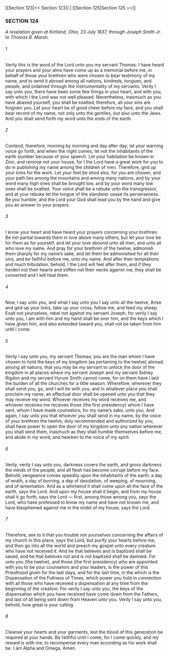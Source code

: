 [[Section 123|<< Section 123]]  |  [[Section 125|Section 125 >>]]

### SECTION 124

*A revelation given at Kirtland, Ohio, 23 July 1837, through Joseph Smith Jr. to Thomas B. Marsh.*

###### 1
Verily this is the word of the Lord unto you my servant Thomas: I have heard your prayers and your alms have come up as a memorial before me, in behalf of those your brethren who were chosen to bear testimony of my name, and to send it abroad among all nations, kindreds, tongues, and people, and ordained through the instrumentality of my servants. Verily I say unto you, there have been some few things in your heart, and with you, with which I the Lord was not well pleased. Nevertheless, inasmuch as you have abased yourself, you shall be exalted; therefore, all your sins are forgiven you. Let your heart be of good cheer before my face, and you shall bear record of my name, not only unto the gentiles, but also unto the Jews. And you shall send forth my word unto the ends of the earth.

###### 2
Contend, therefore, morning by morning and day after day; let your warning voice go forth, and when the night comes, let not the inhabitants of the earth slumber because of your speech. Let your habitation be known in Zion, and remove not your house, for I the Lord have a great work for you to do in publishing my name among the children of men. Therefore, gird up your loins for the work. Let your feet be shod also, for you are chosen, and your path lies among the mountains and among many nations, and by your word many high ones shall be brought low, and by your word many low ones shall be exalted. Your voice shall be a rebuke unto the transgressor, and at your rebuke let the tongue of the slanderer cease its perverseness. Be you humble, and the Lord your God shall lead you by the hand and give you an answer to your prayers.

###### 3
I know your heart and have heard your prayers concerning your brethren. Be not partial towards them in love above many others, but let your love be for them as for yourself, and let your love abound unto all men, and unto all who love my name. And pray for your brethren of the twelve; admonish them sharply for my name’s sake, and let them be admonished for all their sins, and be faithful before me, unto my name. And after their temptations and much tribulation, behold, I the Lord will feel after them, and if they harden not their hearts and stiffen not their necks against me, they shall be converted and I will heal them.

###### 4
Now, I say unto you, and what I say unto you I say unto all the twelve, Arise and gird up your loins, take up your cross, follow me, and feed my sheep. Exalt not yourselves, rebel not against my servant Joseph, for verily I say unto you, I am with him and my hand shall be over him, and the keys which I have given him, and also extended toward you, shall not be taken from him until I come.

###### 5
Verily I say unto you, my servant Thomas, you are the man whom I have chosen to hold the keys of my kingdom (as pertaining to the twelve) abroad, among all nations, that you may be my servant to unlock the door of the kingdom in all places where my servant Joseph and my servant Sidney Rigdon and my servant Hyrum Smith cannot come, for on them have I laid the burden of all the churches for a little season. Wherefore, wherever they shall send you, go, and I will be with you, and in whatever place you shall proclaim my name, an effectual door shall be opened unto you that they may receive my word. Whoever receives my word receives me, and whoever receives me receives those (the first presidency) whom I have sent, whom I have made counselors, for my name’s sake, unto you. And again, I say unto you that whoever you shall send in my name, by the voice of your brethren the twelve, duly recommended and authorized by you, shall have power to open the door of my kingdom unto any nation wherever you shall send them, inasmuch as they shall humble themselves before me, and abide in my word, and hearken to the voice of my spirit.

###### 6
Verily, verily I say unto you, darkness covers the earth, and gross darkness the minds of the people, and all flesh has become corrupt before my face. Behold, vengeance comes speedily upon the inhabitants of the earth: a day of wrath, a day of burning, a day of desolation, of weeping, of mourning, and of lamentation. And as a whirlwind it shall come upon all the face of the earth, says the Lord. And upon my house shall it begin, and from my house shall it go forth, says the Lord — first, among those among you, says the Lord, who have professed to know my name and have not known me, and have blasphemed against me in the midst of my house, says the Lord.

###### 7
Therefore, see to it that you trouble not yourselves concerning the affairs of my church in this place, says the Lord, but purify your hearts before me, and then go into all the world and preach my gospel unto every creature who have not received it. And he that believes and is baptized shall be saved, and he that believes not and is not baptized shall be damned. For unto you (the twelve), and those (the first presidency) who are appointed with you to be your counselors and your leaders, is the power of this Priesthood given for the last days, and for the last time, in the which is the Dispensation of the Fullness of Times, which power you hold in connection with all those who have received a dispensation at any time from the beginning of the creation. For verily I say unto you, the keys of the dispensation which you have received have come down from the Fathers, and last of all being sent down from Heaven unto you. Verily I say unto you, behold, how great is your calling.

###### 8
Cleanse your hearts and your garments, lest the blood of this generation be required at your hands. Be faithful until I come, for I come quickly, and my reward is with me, to recompense every man according as his work shall be. I am Alpha and Omega. Amen.